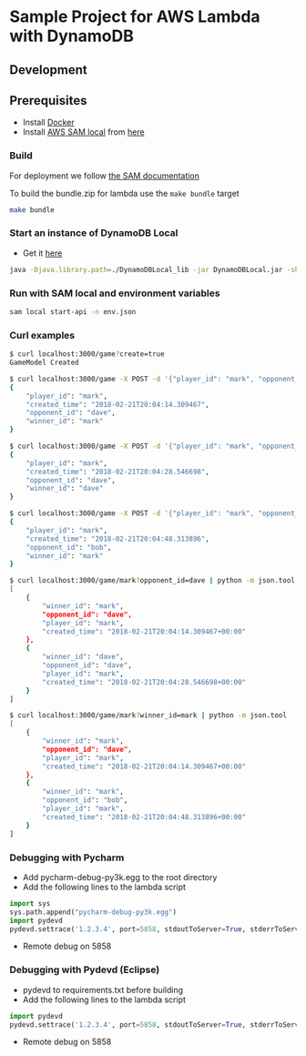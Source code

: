 # Sample Project for AWS Lambda with DynamoDB

## Development 

## Prerequisites

- Install [Docker](https://github.com/awslabs/aws-sam-local#prerequisites)
- Install [AWS SAM local](https://github.com/awslabs/aws-sam-local) from 
  [here](https://github.com/awslabs/aws-sam-local/releases)

### Build
For deployment we follow [the SAM documentation](https://github.com/awslabs/aws-sam-local#package-and-deploy-to-lambda)

To build the bundle.zip for lambda use the  `make bundle` target

```bash
make bundle
```

### Start an instance of DynamoDB Local
- Get it [here](https://docs.aws.amazon.com/amazondynamodb/latest/developerguide/DynamoDBLocal.html)

```bash
java -Djava.library.path=./DynamoDBLocal_lib -jar DynamoDBLocal.jar -sharedDb
```

### Run with SAM local and environment variables
```bash
sam local start-api -n env.json
```

### Curl examples
```bash
$ curl localhost:3000/game?create=true
GameModel Created

$ curl localhost:3000/game -X POST -d '{"player_id": "mark", "opponent_id": "dave", "winner_id": "mark"}' | python -m json.tool
{
    "player_id": "mark",
    "created_time": "2018-02-21T20:04:14.309467",
    "opponent_id": "dave",
    "winner_id": "mark"
}

$ curl localhost:3000/game -X POST -d '{"player_id": "mark", "opponent_id": "dave", "winner_id": "dave"}' | python -m json.tool
{
    "player_id": "mark",
    "created_time": "2018-02-21T20:04:28.546698",
    "opponent_id": "dave",
    "winner_id": "dave"
}

$ curl localhost:3000/game -X POST -d '{"player_id": "mark", "opponent_id": "bob", "winner_id": "mark"}' | python -m json.tool
{
    "player_id": "mark",
    "created_time": "2018-02-21T20:04:48.313896",
    "opponent_id": "bob",
    "winner_id": "mark"
}

$ curl localhost:3000/game/mark?opponent_id=dave | python -m json.tool
[
    {
        "winner_id": "mark",
        "opponent_id": "dave",
        "player_id": "mark",
        "created_time": "2018-02-21T20:04:14.309467+00:00"
    },
    {
        "winner_id": "dave",
        "opponent_id": "dave",
        "player_id": "mark",
        "created_time": "2018-02-21T20:04:28.546698+00:00"
    }
]

$ curl localhost:3000/game/mark?winner_id=mark | python -m json.tool
[
    {
        "winner_id": "mark",
        "opponent_id": "dave",
        "player_id": "mark",
        "created_time": "2018-02-21T20:04:14.309467+00:00"
    },
    {
        "winner_id": "mark",
        "opponent_id": "bob",
        "player_id": "mark",
        "created_time": "2018-02-21T20:04:48.313896+00:00"
    }
]
```


### Debugging with Pycharm

- Add pycharm-debug-py3k.egg to the root directory
- Add the following lines to the lambda script
```python
import sys
sys.path.append("pycharm-debug-py3k.egg")
import pydevd
pydevd.settrace('1.2.3.4', port=5858, stdoutToServer=True, stderrToServer=True, suspend=True)
```
- Remote debug on 5858

### Debugging with Pydevd (Eclipse)

- pydevd to requirements.txt before building
- Add the following lines to the lambda script
```python
import pydevd
pydevd.settrace('1.2.3.4', port=5858, stdoutToServer=True, stderrToServer=True, suspend=True)
```
- Remote debug on 5858

